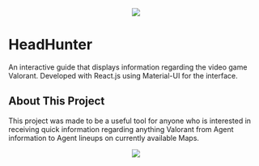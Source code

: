 <p align="center">
  <img src="https://user-images.githubusercontent.com/68285355/185522289-0122aac1-a55d-48db-b93c-a130d933000a.png">
</p>

# HeadHunter
An interactive guide that displays information regarding the video game Valorant. Developed with React.js using Material-UI for the interface.

## About This Project
This project was made to be a useful tool for anyone who is interested in receiving quick information regarding anything Valorant from Agent information to Agent lineups on currently available Maps.

<p align="center">
  <img src="https://user-images.githubusercontent.com/68285355/185526566-dc9919ec-4ad0-41bf-aefc-a654549aeab8.png">
</p>

